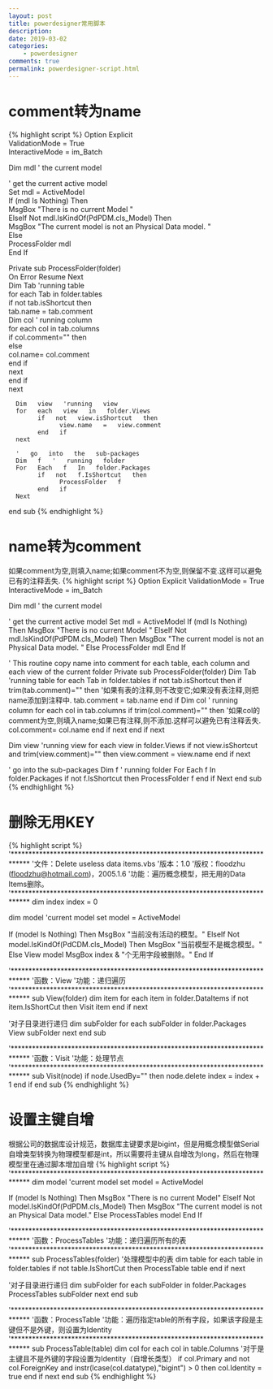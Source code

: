 ```yaml
---
layout: post
title: powerdesigner常用脚本
description: 
date: 2019-03-02
categories:
    - powerdesigner
comments: true
permalink: powerdesigner-script.html
---
```


# comment转为name
{% highlight script %}
Option   Explicit    
ValidationMode   =   True    
InteractiveMode   =   im_Batch    
  
Dim   mdl   '   the   current   model    
  
'   get   the   current   active   model    
Set   mdl   =   ActiveModel    
If   (mdl   Is   Nothing)   Then    
      MsgBox   "There   is   no   current   Model "    
ElseIf   Not   mdl.IsKindOf(PdPDM.cls_Model)   Then    
      MsgBox   "The   current   model   is   not   an   Physical   Data   model. "    
Else    
      ProcessFolder   mdl    
End   If    
  
Private   sub   ProcessFolder(folder)    
On Error Resume Next   
      Dim   Tab   'running     table    
      for   each   Tab   in   folder.tables    
            if   not   tab.isShortcut   then    
                  tab.name   =   tab.comment   
                  Dim   col   '   running   column    
                  for   each   col   in   tab.columns    
                  if col.comment="" then   
                  else  
                        col.name=   col.comment    
                  end if  
                  next    
            end   if    
      next    
  
      Dim   view   'running   view    
      for   each   view   in   folder.Views    
            if   not   view.isShortcut   then    
                  view.name   =   view.comment    
            end   if    
      next    
  
      '   go   into   the   sub-packages    
      Dim   f   '   running   folder    
      For   Each   f   In   folder.Packages    
            if   not   f.IsShortcut   then    
                  ProcessFolder   f    
            end   if    
      Next    
end   sub 
{% endhighlight %}

# name转为comment

 如果comment为空,则填入name;如果comment不为空,则保留不变.这样可以避免已有的注释丢失.
{% highlight script %}
Option Explicit
ValidationMode = True
InteractiveMode = im_Batch

Dim mdl ' the current model

' get the current active model
Set mdl = ActiveModel
If (mdl Is Nothing) Then
    MsgBox "There is no current Model "
ElseIf Not mdl.IsKindOf(PdPDM.cls_Model) Then
    MsgBox "The current model is not an Physical Data model. "
Else
    ProcessFolder mdl
End If

' This routine copy name into comment for each table, each column and each view of the current folder
Private sub ProcessFolder(folder)
Dim Tab 'running table
for each Tab in folder.tables
    if not tab.isShortcut then
        if trim(tab.comment)="" then '如果有表的注释,则不改变它;如果没有表注释,则把name添加到注释中.
            tab.comment = tab.name
        end if
        Dim col ' running column
        for each col in tab.columns
            if trim(col.comment)="" then '如果col的comment为空,则填入name;如果已有注释,则不添加.这样可以避免已有注释丢失.
                col.comment= col.name
            end if
        next
    end if
next

Dim view 'running view
for each view in folder.Views
    if not view.isShortcut and trim(view.comment)="" then
        view.comment = view.name
    end if
next

' go into the sub-packages
Dim f ' running folder
For Each f In folder.Packages
    if not f.IsShortcut then
        ProcessFolder f
    end if
Next
end sub
{% endhighlight %}

# 删除无用KEY
{% highlight script %}
'*****************************************************************************
'文件：Delete useless data items.vbs
'版本：1.0
'版权：floodzhu (floodzhu@hotmail.com)，2005.1.6
'功能：遍历概念模型，把无用的Data Items删除。
'*****************************************************************************
dim index
index = 0

dim model 'current model
set model = ActiveModel

If (model Is Nothing) Then
   MsgBox "当前没有活动的模型。"
ElseIf Not model.IsKindOf(PdCDM.cls_Model) Then
   MsgBox "当前模型不是概念模型。"
Else
   View model
   MsgBox index & "个无用字段被删除。"
End If

'*****************************************************************************
'函数：View
'功能：递归遍历
'*****************************************************************************
sub View(folder)
   dim item
   for each item in folder.DataItems
      if not item.IsShortCut then
         Visit item
      end if
   next
  
   '对子目录进行递归
   dim subFolder
   for each subFolder in folder.Packages
      View subFolder
   next
end sub

'*****************************************************************************
'函数：Visit
'功能：处理节点
'*****************************************************************************
sub Visit(node)
 if node.UsedBy="" then
      node.delete
      index = index + 1
   end if
end sub
{% endhighlight %}

# 设置主键自增

根据公司的数据库设计规范，数据库主键要求是bigint，但是用概念模型做Serial自增类型转换为物理模型都是int，所以需要将主键从自增改为long，然后在物理模型里在通过脚本增加自增
{% highlight script %}
'*****************************************************************************
dim model 'current model
set model = ActiveModel

If (model Is Nothing) Then
  MsgBox "There is no current Model"
ElseIf Not model.IsKindOf(PdPDM.cls_Model) Then
  MsgBox "The current model is not an Physical Data model."
Else
  ProcessTables model
End If

'*****************************************************************************
'函数：ProcessTables
'功能：递归遍历所有的表
'*****************************************************************************
sub ProcessTables(folder)
  '处理模型中的表
  dim table
  for each table in folder.tables
     if not table.IsShortCut then
        ProcessTable table
     end if
  next
 
  '对子目录进行递归
  dim subFolder
  for each subFolder in folder.Packages
     ProcessTables subFolder
  next
end sub

'*****************************************************************************
'函数：ProcessTable
'功能：遍历指定table的所有字段，如果该字段是主键但不是外键，则设置为Identity
'*****************************************************************************
sub ProcessTable(table)
  dim col
  for each col in table.Columns
     '对于是主键且不是外键的字段设置为Identity（自增长类型）
     if col.Primary and not col.ForeignKey and instr(lcase(col.datatype),"bigint") > 0 then
        col.Identity = true
     end if
  next
end sub
{% endhighlight %}


